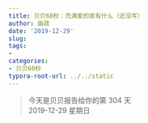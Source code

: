 ```yaml
---
title: 贝贝60秒：充满爱的家有什么（还没写）
author: 曲政
date: '2019-12-29'
slug: 
tags:
- 
categories:
- 贝贝60秒
typora-root-url: ../../static
---
```

> 今天是贝贝报告给你的第 304 天   
> 2019-12-29 星期日 